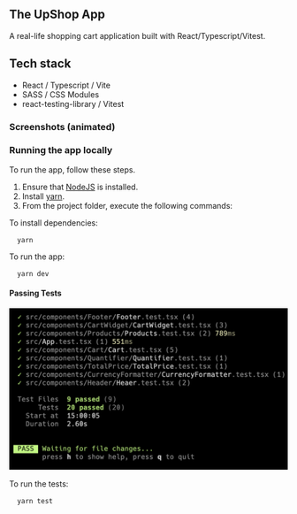 ## The UpShop App

A real-life shopping cart application built with React/Typescript/Vitest.

## Tech stack
- React / Typescript / Vite
- SASS / CSS Modules
- react-testing-library / Vitest

### Screenshots (animated)

### Running the app locally

To run the app, follow these steps.

1. Ensure that [NodeJS](http://nodejs.org/) is installed.
2. Install [yarn](https://classic.yarnpkg.com/en/docs/install/#windows-stable/).
3. From the project folder, execute the following commands:

To install dependencies:
```shell
  yarn
```
To run the app:

```shell
  yarn dev
```

#### Passing Tests
![Tests](https://github.com/mihailgaberov/shopping-cart-app/blob/main/screenshots/passing-tests.png)

To run the tests:

```shell
  yarn test
```


